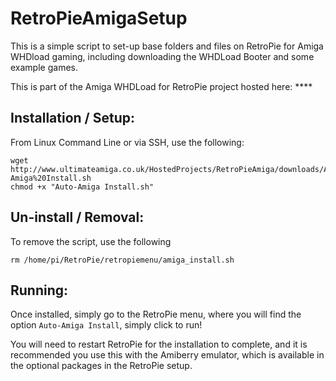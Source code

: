 # RetroPieAmigaSetup

This is a simple script to set-up base folders and files on RetroPie for Amiga WHDload gaming, including downloading the WHDLoad Booter and some example games. 

This is part of the Amiga WHDLoad for RetroPie project hosted here: ****


## Installation / Setup:

From Linux Command Line or via SSH, use the following:

```cd /home/pi/RetroPie/retropiemenu/ 
wget http://www.ultimateamiga.co.uk/HostedProjects/RetroPieAmiga/downloads/Auto-Amiga%20Install.sh 
chmod +x "Auto-Amiga Install.sh"
```

## Un-install / Removal:

To remove the script, use the following
```cd /home/pi/RetroPie/retropiemenu/
rm /home/pi/RetroPie/retropiemenu/amiga_install.sh
```

## Running:
Once installed, simply go to the RetroPie menu, where you will find the option `Auto-Amiga Install`, simply click to run!

You will need to restart RetroPie for the installation to complete, and it is recommended you use this with the Amiberry emulator, which is available in the optional packages in the RetroPie setup.
